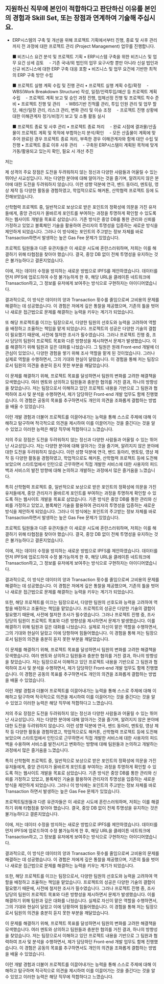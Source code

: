 ## 지원하신 직무에 본인이 적합하다고 판단하신 이유를 본인의 경험과 Skill Set, 또는 장점과 연계하여 기술해 주십시요.

- ERP시스템의 구축 및 개선을 위해 프로젝트 기획에서부터 진행, 종료 및 사후 관리까지 전 과정에 대한 프로젝트 관리 (Project Management) 업무를 진행합니다.

  ■ 비즈니스 요건 분석 및 프로젝트 기획
  • ERP시스템 구축을 위한 비즈니스 및 업무 요건 상세 검토
  　- 기존 국내/외 법인의 업무 요구사항 뿐만 아니라 신설 법인과 신규 비즈니스에 대한 ERP 구축 대응 포함
  • 비즈니스 및 업무 요건에 기반한 최적의 ERP 구축 방안 수립

  ■ 프로젝트 실행 계획 수립 및 진행 관리
  • 프로젝트 실행 계획 수립/확정
  　- WBS(Work Breakdown Structure) 작성, 일정/인력투입/예산 등 프로젝트 계획 수립
  　- 프로젝트 계획 보고 및 승인 과정 진행, 업체선정 진행 및 프로젝트 착수 준비
  • 프로젝트 진행 및 관리
  　- WBS기반 진척률 관리, 투입 인원 관리 및 업무 할당, 예산/일정 관리, 리스크 관리, 변화 관리 및 이슈 조정
  　- 프로젝트 진행 상황에 대한 이해관계자 정기/비정기 보고 및 소통 활동 실시

  ■ 프로젝트 종료 및 사후 관리
  • 프로젝트 종료 처리
  　- 완료 시점에 결과물/산출물이 프로젝트 계획 및 목적에 부합하는지 분석/확인
  　- 모든 산출물이 계획에 맞추어 완료된 경우 프로젝트 종료 처리, 부족한 경우 이해관계자와 함께 대안 수립 및 진행
  • 프로젝트 종료 이후 사후 관리
  　- 구축된 ERP시스템이 계획된 목적에 맞게 가동/활용되고 있는지 확인, 필요 시 개선 추진



저는 

제 성격의 주요 장점은 도전을 두려워하지 않는 정신과 다양한 사람들과 어울릴 수 있는 뛰어난 사교성입니다. 저는 다양한 분야에 대해 알아가는 것을 즐기며, 알려지지 않은 분야에 대한 도전을 두려워하지 않습니다. 이런 성향 덕분에 연극, 밴드 동아리, 멘토링, 영상 제작 등 다양한 활동을 경험하였고, 학업적으로도 해커톤, 산학협력 프로젝트 등에 도전해보았습니다. 

산학협력 프로젝트 중, 일반적으로 보상으로 받은 포인트의 정확성에 의문을 가진 유저들에게, 중앙 관리자가 올바르게 포인트를 부여하는 과정을 투명하게 확인할 수 있도록 하는 웹사이트 개발을 목표로 삼았습니다. 기존 방식은 중앙 DB를 통한 관리와 신뢰를 가정하고 있었고 블록체인 기술을 활용하여 관리자의 투명성을 입증하는 새로운 방식을 제안하게 되었습니다. 그러나 이 방식에는 포인트의 주고받는 정보 자체를 바로 Transaction하면서 발생하는 높은 Gas Fee 문제가 있었습니다.

프로젝트 팀원들과 다른 유관자들은 이 새로운 시도에 혼란스러워하며, 저희는 이를 해결하기 위해 타협점을 찾아야 했습니다. 결국, 중앙 DB 없이 전체 투명성을 유지하는 것은 불가능하다고 결론지었습니다.

이에, 저는 데이터 수정을 방지하는 새로운 방법으로 IPFS를 제안하였습니다. 데이터를 먼저 IPFS에 업로드하여 수정 불가능하게 한 후, 해당 URL을 클레이튼 네트워크에 Transaction하고, 그 정보를 유저에게 보여주는 방식으로 구현하자는 아이디어였습니다.

결과적으로, 이 방식은 데이터의 양과 Transaction 횟수를 줄임으로써 고비용의 문제를 해결하는 데 성공했습니다. 이 경험은 저에게 깊은 통찰을 제공했으며, 기존의 틀을 벗어나 새로운 접근법으로 문제를 해결하는 능력을 키우는 계기가 되었습니다.

또 해당 프로젝트를 이끄는 팀장으로서, 다양한 팀원의 선호도와 능력을 고려하여 역할을 배정하고 조율하는 책임을 맡게 되었습니다. 프로젝트의 성공은 다양한 기술의 결합이 필요했기 때문에, 사전에 철저한 조사가 필수였습니다. 그러나 프로젝트 진행 중, 조사 담당의 팀원이 프로젝트 목표와 다른 방향성을 제시하면서 문제가 발생했습니다. 이를 해결하기 위해 팀원과 깊은 대화를 나눴습니다. 그 팀원은 원래 Front-end 개발에 더 관심이 있었으나, 다양한 경험을 쌓기 위해 조사 역할을 맡게 된 것이었습니다. 그러나 실제로 역할을 수행하면서, 그의 기대와 현실이 달랐습니다. 이 경험을 통해 저는 팀장으로서 팀원의 의견을 충분히 듣지 못한 부분을 깨달았습니다.

이 문제를 해결하기 위해, 프로젝트 목표를 달성하면서 팀원의 변화를 고려한 해결책을 모색했습니다. 여러 멘토와 상의하고 팀원들과 충분한 협의를 거친 결과, 하나의 방향성을 찾았습니다. 저는 팀장으로서 이해하고 있던 프로젝트 내용을 기반으로 그 팀원과 협력하여 조사 및 분석을 수행하면서, 제가 담당하던 Front-end 개발 업무도 함께 진행했습니다. 이 경험은 공동의 목표를 추구하면서도 개인의 의견을 조화롭게 결합하는 방법을 배울 수 있었습니다.



이런 개발 경험과 더불어 프로젝트를 이끌어내가는 능력을 통해 스스로 주제에 대해 이해하고 탐구하며 적극적으로 의견을 제시하여 이를 이끌어가는 것을 즐긴다는 것을 알 수 있었고 이러한 능력은 해당 직무에 적합하다고 느꼈습니다.


저의 주요 장점은 도전을 두려워하지 않는 정신과 다양한 사람들과 어울릴 수 있는 뛰어난 사교성입니다. 저는 다양한 분야에 대해 알아가는 것을 즐기며, 알려지지 않은 분야에 대한 도전을 두려워하지 않습니다. 이런 성향 덕분에 연극, 밴드 동아리, 멘토링, 영상 제작 등 다양한 활동을 경험하였고, 학업적으로도 해커톤, 산학협력 프로젝트 등에 도전해보았으며 스타트업에서 인턴으로 근무하면서 직접 개발한 서비스에 대한 사용자의 피드백과 서비스의 발전 방향에 대해 논의하고 개발하는 과정에서 많은 즐거움을 느꼈습니다.

특히 산학협력 프로젝트 중, 일반적으로 보상으로 받은 포인트의 정확성에 의문을 가진 유저들에게, 중앙 관리자가 올바르게 포인트를 부여하는 과정을 투명하게 확인할 수 있도록 하는 웹사이트 개발을 목표로 삼았습니다. 기존 방식은 중앙 DB를 통한 관리와 신뢰를 가정하고 있었고, 블록체인 기술을 활용하여 관리자의 투명성을 입증하는 새로운 방식을 제안하게 되었습니다. 그러나 이 방식에는 포인트의 주고받는 정보 자체를 바로 Transaction하면서 발생하는 높은 Gas Fee 문제가 있었습니다.

프로젝트 팀원들과 다른 유관자들은 이 새로운 시도에 혼란스러워하며, 저희는 이를 해결하기 위해 타협점을 찾아야 했습니다. 결국, 중앙 DB 없이 전체 투명성을 유지하는 것은 불가능하다고 결론지었습니다.

이에, 저는 데이터 수정을 방지하는 새로운 방법으로 IPFS를 제안하였습니다. 데이터를 먼저 IPFS에 업로드하여 수정 불가능하게 한 후, 해당 URL을 클레이튼 네트워크에 Transaction하고, 그 정보를 유저에게 보여주는 방식으로 구현하자는 아이디어였습니다.

결과적으로, 이 방식은 데이터의 양과 Transaction 횟수를 줄임으로써 고비용의 문제를 해결하는 데 성공했습니다. 이 경험은 저에게 깊은 통찰을 제공했으며, 기존의 틀을 벗어나 새로운 접근법으로 문제를 해결하는 능력을 키우는 계기가 되었습니다.

또한, 해당 프로젝트를 이끄는 팀장으로서, 다양한 팀원의 선호도와 능력을 고려하여 역할을 배정하고 조율하는 책임을 맡았습니다. 프로젝트의 성공은 다양한 기술의 결합이 필요했기 때문에, 사전에 철저한 조사가 필수였습니다. 그러나 프로젝트 진행 중, 조사 담당의 팀원이 프로젝트 목표와 다른 방향성을 제시하면서 문제가 발생했습니다. 이를 해결하기 위해 팀원과 깊은 대화를 나눴습니다. 실제로 자신이 맡은 역할을 수행하면서, 그의 기대와 현실이 달랐고 이에 당항하며 힘들어했습니다. 이 경험을 통해 저는 팀장으로서 팀원의 의견을 충분히 듣지 못한 부분을 깨달았습니다.

이 문제를 해결하기 위해, 프로젝트 목표를 달성하면서 팀원의 변화를 고려한 해결책을 모색했습니다. 여러 멘토와 상의하고 팀원들과 충분한 협의를 거친 결과, 하나의 방향성을 찾았습니다. 저는 팀장으로서 이해하고 있던 프로젝트 내용을 기반으로 그 팀원과 협력하여 조사 및 분석을 수행하면서, 제가 담당하던 Front-end 개발 업무도 함께 진행했습니다. 이 경험은 공동의 목표를 추구하면서도 개인의 의견을 조화롭게 결합하는 방법을 배울 수 있었습니다.

이런 개발 경험과 더불어 프로젝트를 이끌어내가는 능력을 통해 스스로 주제에 대해 이해하고 탐구하며 적극적으로 의견을 제시하여 이를 이끌어가는 것을 즐긴다는 것을 알 수 있었고 이러한 능력은 해당 직무에 적합하다고 느꼈습니다.






저의 주요 장점은 도전을 두려워하지 않는 정신과 다양한 사람들과 어울릴 수 있는 뛰어난 사교성입니다. 저는 다양한 분야에 대해 알아가는 것을 즐기며, 알려지지 않은 분야에 대한 도전을 두려워하지 않습니다. 이런 성향 덕분에 연극, 밴드 동아리, 멘토링, 영상 제작 등 다양한 활동을 경험하였고, 학업적으로도 해커톤, 산학협력 프로젝트 등에 도전해보았으며 스타트업에서 인턴으로 근무하면서 직접 개발한 서비스에 대한 사용자의 피드백을 수용하며 서비스를 발전시키고 변화하는 방향에 대해 팀원들과 논의하고 개발하는 과정에서 많은 즐거움을 느꼈습니다.

특히 산학협력 프로젝트 중, 일반적으로 보상으로 받은 포인트의 정확성에 의문을 가진 유저들에게, 중앙 관리자가 올바르게 포인트를 부여하는 과정을 투명하게 확인할 수 있도록 하는 웹사이트 개발을 목표로 삼았습니다. 기존 방식은 중앙 DB를 통한 관리와 신뢰를 가정하고 있었고, 블록체인 기술을 활용하여 관리자의 투명성을 입증하는 새로운 방식을 제안하게 되었습니다. 그러나 이 방식에는 포인트의 주고받는 정보 자체를 바로 Transaction 하면서 발생하는 높은 Gas Fee 문제가 있었습니다.

프로젝트팀원들과 다른 유관자들은 이 새로운 시도에 혼란스러워하며, 저희는 이를 해결하기 위해 타협점을 찾아야 했습니다. 결국, 중앙 DB 없이 전체 투명성을 유지하는 것은 불가능하다고 결론지었습니다.

이에, 저는 데이터 수정을 방지하는 새로운 방법으로 IPFS를 제안하였습니다. 데이터를 먼저 IPFS에 업로드하여 수정 불가능하게 한 후, 해당 URL을 클레이튼 네트워크에 Transaction하고, 그 정보를 유저에게 보여주는 방식으로 구현하자는 아이디어였습니다.

결과적으로, 이 방식은 데이터의 양과 Transaction 횟수를 줄임으로써 고비용의 문제를 해결하는 데 성공했습니다. 이 경험은 저에게 깊은 통찰을 제공했으며, 기존의 틀을 벗어나 새로운 접근법으로 문제를 해결하는 능력을 키우는 계기가 되었습니다.

또한, 해당 프로젝트를 이끄는 팀장으로서, 다양한 팀원의 선호도와 능력을 고려하여 역할을 배정하고 조율하는 책임을 맡았습니다. 프로젝트의 성공은 다양한 기술의 결합이 필요했기 때문에, 사전에 철저한 조사가 필수였습니다. 그러나 프로젝트 진행 중, 조사 담당의 팀원이 프로젝트 목표와 다른 방향성을 제시하면서 문제가 발생했습니다. 이를 해결하기 위해 팀원과 깊은 대화를 나눴습니다. 실제로 자신이 맡은 역할을 수행하면서, 그의 기대와 현실이 달랐고 이에 당황하며 힘들어했습니다. 이 경험을 통해 저는 팀장으로서 팀원의 의견을 충분히 듣지 못한 부분을 깨달았습니다.

이 문제를 해결하기 위해, 프로젝트 목표를 달성하면서 팀원의 변화를 고려한 해결책을 모색했습니다. 여러 멘토와 상의하고 팀원들과 충분한 협의를 거친 결과, 하나의 방향성을 찾았습니다. 저는 팀장으로서 이해하고 있던 프로젝트 내용을 기반으로 그 팀원과 협력하여 조사 및 분석을 수행하면서, 제가 담당하던 Front-end 개발 업무도 함께 진행했습니다. 이 경험은 공동의 목표를 추구하면서도 개인의 의견을 조화롭게 결합하는 방법을 배울 수 있었습니다.

이런 개발 경험과 더불어 프로젝트를 이끌어내가는 능력을 통해 스스로 주제에 대해 이해하고 탐구하며 적극적으로 의견을 제시하여 이를 이끌어가는 것을 즐긴다는 것을 알 수 있었고 이러한 능력은 해당 직무에 적합하다고 느꼈습니다.